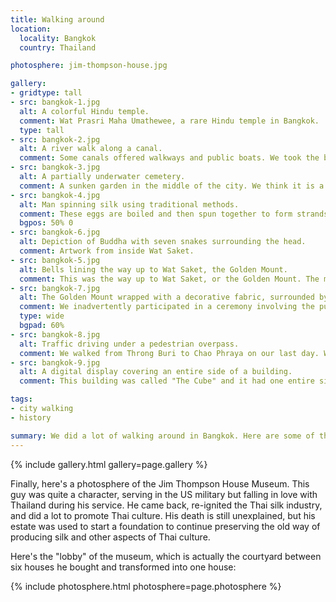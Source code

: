```yaml
---
title: Walking around
location:
  locality: Bangkok
  country: Thailand

photosphere: jim-thompson-house.jpg

gallery:
- gridtype: tall
- src: bangkok-1.jpg
  alt: A colorful Hindu temple.
  comment: Wat Prasri Maha Umathewee, a rare Hindu temple in Bangkok.
  type: tall
- src: bangkok-2.jpg
  alt: A river walk along a canal.
  comment: Some canals offered walkways and public boats. We took the boat from this spot to Wat Saket (Golden Mount).
- src: bangkok-3.jpg
  alt: A partially underwater cemetery.
  comment: A sunken garden in the middle of the city. We think it is a cemetery.
- src: bangkok-4.jpg
  alt: Man spinning silk using traditional methods.
  comment: These eggs are boiled and then spun together to form strands of silk. This style of production was revived by Jim Thompson, an American enthusiast of Thai culture.
  bgpos: 50% 0
- src: bangkok-6.jpg
  alt: Depiction of Buddha with seven snakes surrounding the head.
  comment: Artwork from inside Wat Saket.
- src: bangkok-5.jpg
  alt: Bells lining the way up to Wat Saket, the Golden Mount.
  comment: This was the way up to Wat Saket, or the Golden Mount. The mist is artificial but very welcome on a hot, sunny day.
- src: bangkok-7.jpg
  alt: The Golden Mount wrapped with a decorative fabric, surrounded by people.
  comment: We inadvertently participated in a ceremony involving the purple wrap around this tower. The people obviously understood that we had no clue what was happening but invited us to participate. As with Wat Pho, even the monks were taking photos or videos with cell phones so it seems they're ok with that sort of thing.
  type: wide
  bgpad: 60%
- src: bangkok-8.jpg
  alt: Traffic driving under a pedestrian overpass.
  comment: We walked from Throng Buri to Chao Phraya on our last day. We went over many foot bridges like this one.
- src: bangkok-9.jpg
  alt: A digital display covering an entire side of a building.
  comment: This building was called "The Cube" and it had one entire side made of HDTVs. It showed various advertisements for the most part, but occasionally something cool like this world almanac thing.

tags:
- city walking
- history

summary: We did a lot of walking around in Bangkok. Here are some of the things we saw over the course of a few days.
---
```


{% include gallery.html gallery=page.gallery %}

Finally, here's a photosphere of the Jim Thompson House Museum. This guy was quite a character, serving in the US military but falling in love with Thailand during his service. He came back, re-ignited the Thai silk industry, and did a lot to promote Thai culture. His death is still unexplained, but his estate was used to start a foundation to continue preserving the old way of producing silk and other aspects of Thai culture.

Here's the "lobby" of the museum, which is actually the courtyard between six houses he bought and transformed into one house:

{% include photosphere.html photosphere=page.photosphere %}
